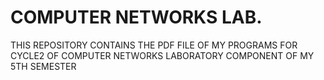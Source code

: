 # COMPUTER NETWORKS LAB.  
THIS REPOSITORY CONTAINS THE PDF FILE OF MY PROGRAMS FOR CYCLE2 OF COMPUTER NETWORKS LABORATORY COMPONENT OF MY 5TH SEMESTER
